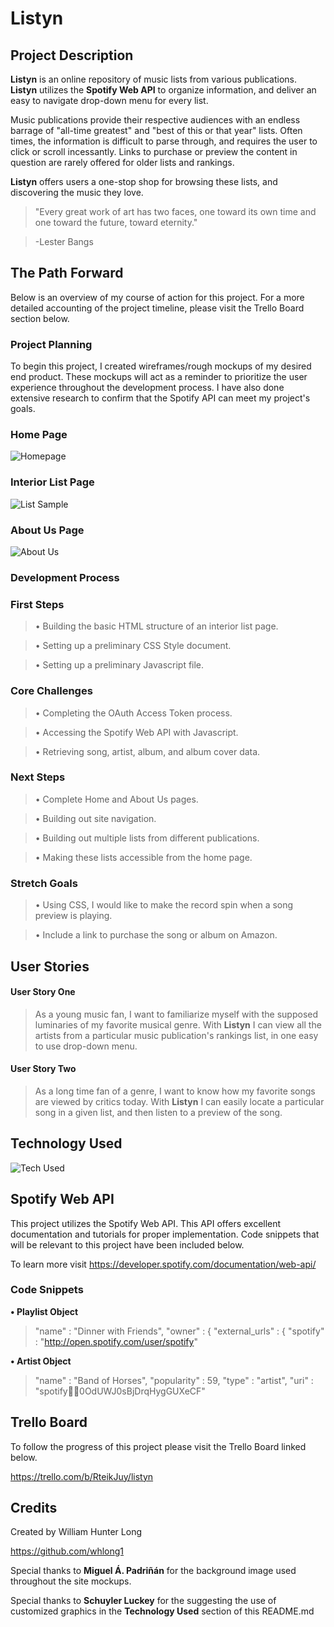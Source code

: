 # **Listyn**

## **Project Description**

**Listyn** is an online repository of music lists from various publications. **Listyn** utilizes the **Spotify Web API** to organize information, and deliver an easy to navigate drop-down menu for every list.

Music publications provide their respective audiences with an endless barrage of "all-time greatest" and "best of this or that year" lists. Often times, the information is difficult to parse through, and requires the user to click or scroll incessantly. Links to purchase or preview the content in question are rarely offered for older lists and rankings. 

**Listyn** offers users a one-stop shop for browsing these lists, and discovering the music they love. 

>"Every great work of art has two faces, one toward its own time and one toward the future, toward eternity." 

>-Lester Bangs

## **The Path Forward**

Below is an overview of my course of action for this project. For a more detailed accounting of the project timeline, please visit the Trello Board section below.  

### **Project Planning**

To begin this project, I created wireframes/rough mockups of my desired end product. These mockups will act as a reminder to prioritize the user experience throughout the development process. I have also done extensive research to confirm that the Spotify API can meet my project's goals.

### Home Page

![Homepage](https://i.imgur.com/oaXpXr7.png)

### Interior List Page

![List Sample](https://i.imgur.com/MXuPxzk.png)

### About Us Page

![About Us](https://i.imgur.com/Cq5t3wr.png)

### **Development Process**

### First Steps

>• Building the basic HTML structure of an interior list page.

>• Setting up a preliminary CSS Style document.

>• Setting up a preliminary Javascript file. 

### Core Challenges

>• Completing the OAuth Access Token process. 

>• Accessing the Spotify Web API with Javascript.

>• Retrieving song, artist, album, and album cover data.

### Next Steps

>• Complete Home and About Us pages.

>• Building out site navigation. 

>• Building out multiple lists from different publications.

>• Making these lists accessible from the home page.

### Stretch Goals

>• Using CSS, I would like to make the record spin when a song preview is playing. 

>• Include a link to purchase the song or album on Amazon. 

## **User Stories**

#### User Story One

>As a young music fan, I want to familiarize myself with the supposed luminaries of my favorite musical genre. With **Listyn** I can view all the artists from a particular music publication's rankings list, in one easy to use drop-down menu. 

#### User Story Two

>As a long time fan of a genre, I want to know how my favorite songs are viewed by critics today. With **Listyn** I can easily locate a particular song in a given list, and then listen to a preview of the song. 

## **Technology Used**

![Tech Used](https://i.imgur.com/6OQkMaA.png)

## **Spotify Web API**

This project utilizes the Spotify Web API. This API offers excellent documentation and tutorials for proper implementation. Code snippets that will be relevant to this project have been included below. 

To learn more visit 
https://developer.spotify.com/documentation/web-api/

### Code Snippets

**• Playlist Object**

  >"name" : "Dinner with Friends",
  "owner" : {
    "external_urls" : {
      "spotify" : "http://open.spotify.com/user/spotify"

**• Artist Object**

  >"name" : "Band of Horses",
  "popularity" : 59,
  "type" : "artist",
  "uri" : "spotify:artist:0OdUWJ0sBjDrqHygGUXeCF"

## **Trello Board**

To follow the progress of this project please visit the Trello Board linked below.

https://trello.com/b/RteikJuy/listyn

## **Credits**

Created by William Hunter Long

https://github.com/whlong1

Special thanks to **Miguel Á. Padriñán** for the background image used throughout the site mockups. 

Special thanks to **Schuyler Luckey** for the suggesting the use of customized graphics in the **Technology Used** section of this README.md





